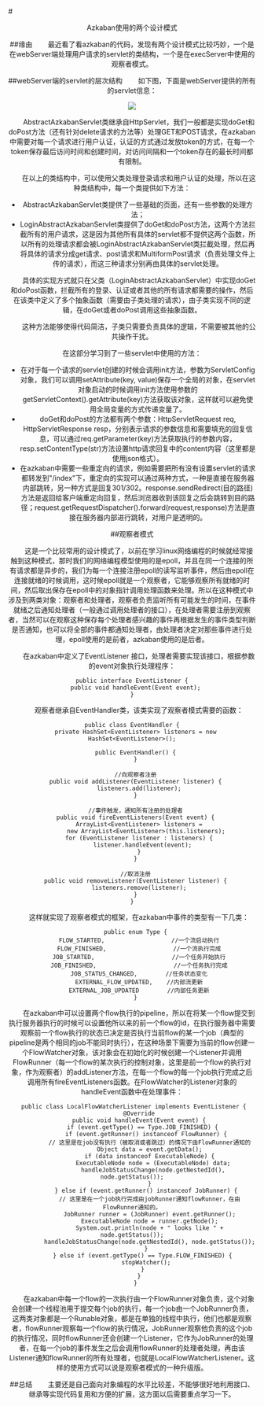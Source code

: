#<center>Azkaban使用的两个设计模式<center>

##缘由
&emsp;&emsp;最近看了看azkaban的代码，发现有两个设计模式比较巧妙，一个是在webServer端处理用户请求的servlet的类结构，一个是在execServer中使用的观察者模式。

##webServer端的servlet的层次结构
&emsp;&emsp;如下图，下面是webServer提供的所有的servlet信息：

![](http://img.blog.csdn.net/20150211180126620?watermark/2/text/aHR0cDovL2Jsb2cuY3Nkbi5uZXQveXU2MTY1Njg=/font/5a6L5L2T/fontsize/400/fill/I0JBQkFCMA==/dissolve/70/gravity/Center)

&emsp;&emsp;AbstractAzkabanServlet类继承自HttpServlet，我们一般都是实现doGet和doPost方法（还有针对delete请求的方法等）处理GET和POST请求，在azkaban中需要对每一个请求进行用户认证，认证的方式通过发放token的方式，在每一个token保存最后访问时间和创建时间，对访问间隔和一个token存在的最长时间都有限制。

&emsp;&emsp;在以上的类结构中，可以使用父类处理登录请求和用户认证的处理，所以在这种类结构中，每一个类提供如下方法：

* AbstractAzkabanServlet类提供了一些基础的页面，还有一些参数的处理方法；
* LoginAbstractAzkabanServlet类提供了doGet和doPost方法，这两个方法拦截所有的用户请求，这是因为其他所有具体的servlet都不提供这两个函数，所以所有的处理请求都会被LoginAbstractAzkabanServlet类拦截处理，然后再将具体的请求分成get请求、post请求和MultiformPost请求（负责处理文件上传的请求），而这三种请求分别再由具体的servlet处理。

&emsp;&emsp;具体的实现方式就只在父类（LoginAbstractAzkabanServlet）中实现doGet和doPost函数，拦截所有的登录、认证或者其他的所有请求都需要的操作，然后在该类中定义了多个抽象函数（需要由子类处理的请求），由子类实现不同的逻辑，在doGet或者doPost调用这些抽象函数。

&emsp;&emsp;这种方法能够使得代码简洁，子类只需要负责具体的逻辑，不需要被其他的公共操作干扰。

在这部分学习到了一些servlet中使用的方法：

* 在对于每一个请求的servlet创建的时候会调用init方法，参数为ServletConfig对象，我们可以调用setAttribute(key, value)保存一个全局的对象，在servlet对象启动的时候调用init方法使用参数的getServletContext().getAttribute(key)方法获取该对象，这样就可以避免使用全局变量的方式传递变量了。
* doGet和doPost的方法都有两个参数：HttpServletRequest req, HttpServletResponse resp，分别表示请求的参数信息和需要填充的回复信息，可以通过req.getParameter(key)方法获取执行的参数内容，resp.setContentType(str)方法设置http请求回复中的content内容（这里都是使用json格式）。
* 在azkaban中需要一些重定向的请求，例如需要把所有没有设置servlet的请求都转发到"/index"下，重定向的实现可以通过两种方式，一种是直接在服务器内部跳转，另一种方式是回复301/302。response.sendRedirect(目的路径)方法是返回给客户端重定向回复，然后浏览器收到该回复之后会跳转到目的路径；request.getRequestDispatcher().forward(request,response)方法是直接在服务器内部进行跳转，对用户是透明的。

##观察者模式

&emsp;&emsp;这是一个比较常用的设计模式了，以前在学习linux网络编程的时候就经常接触到这种模式，那时我们的网络编程模型使用的是epoll，并且在同一个连接的所有请求都是异步的，我们为每一个连接注册epoll的读写监听事件，然后由epoll在连接就绪的时候调用，这时候epoll就是一个观察者，它能够观察所有就绪的时间，然后取出保存在epoll中的对象指针调用处理函数来处理。所以在这种模式中涉及到两类对象：观察者和处理者，观察者负责监听所有可能发生的时间，在事件就绪之后通知处理者（一般通过调用处理者的接口），在处理者需要注册到观察者，当然可以在观察这种保存每个处理者感兴趣的事件再根据发生的事件类型判断是否通知，也可以将全部的事件都通知处理者，由处理者决定对那些事件进行处理，epoll使用的是前者，azkaban使用的是后者。

&emsp;&emsp;在azkaban中定义了EventListener 接口，处理者需要实现该接口，根据参数的event对象执行处理程序：

	public interface EventListener {
	  public void handleEvent(Event event);
	}

&emsp;&emsp;观察者继承自EventHandler类，该类实现了观察者模式需要的函数：

	public class EventHandler {
	  private HashSet<EventListener> listeners = new HashSet<EventListener>();
	
	  public EventHandler() {
	  }
	
	  //向观察者注册
	  public void addListener(EventListener listener) {
	    listeners.add(listener);
	  }
	
	  //事件触发，通知所有注册的处理者
	  public void fireEventListeners(Event event) {
	    ArrayList<EventListener> listeners =
	        new ArrayList<EventListener>(this.listeners);
	    for (EventListener listener : listeners) {
	      listener.handleEvent(event);
	    }
	  }

	  //取消注册
	  public void removeListener(EventListener listener) {
	    listeners.remove(listener);
	  }
	}

&emsp;&emsp;这样就实现了观察者模式的框架，在azkaban中事件的类型有一下几类：

	  public enum Type {
	    FLOW_STARTED,                   //一个流启动执行
	    FLOW_FINISHED,                   //一个流执行完成
	    JOB_STARTED,                      //一个任务开始执行
	    JOB_FINISHED,                      //一个任务执行完成
	    JOB_STATUS_CHANGED,        //任务状态变化
	    EXTERNAL_FLOW_UPDATED,    //内部流更新
	    EXTERNAL_JOB_UPDATED        //内部任务更新
	  }

&emsp;&emsp;在azkaban中可以设置两个flow执行的pipeline，所以在将某一个flow提交到执行服务器执行的时候可以设置他所以来的前一个flow的id，在执行服务器中需要观察前一个flow执行的状态已决定是否执行当前flow的某一个job（典型的pipeline是两个相同的job不能同时执行），在这种场景下需要为当前的flow创建一个FlowWatcher对象，该对象会在初始化的时候创建一个Listener并调用FlowRunner（每一个flow的某次执行的控制对象，这里是前一个flow的执行对象，作为观察者）的addListener方法，在每一个flow的每一个job执行完成之后调用所有fireEventListeners函数。在FlowWatcher的Listener对象的handleEvent函数中在处理事件：

	 public class LocalFlowWatcherListener implements EventListener {
	    @Override
	    public void handleEvent(Event event) {
	      if (event.getType() == Type.JOB_FINISHED) {
	        if (event.getRunner() instanceof FlowRunner) {
	          // 这里是在job没有执行（被取消或者跳过）的情况下由FlowRunner通知的
	          Object data = event.getData();
	          if (data instanceof ExecutableNode) {
	            ExecutableNode node = (ExecutableNode) data;
	            handleJobStatusChange(node.getNestedId(), node.getStatus());
	          }
	        } else if (event.getRunner() instanceof JobRunner) {
	          // 这里是在一个job执行完成由jobRunner通知flowRunner，在由FlowRunner通知的。
	          JobRunner runner = (JobRunner) event.getRunner();
	          ExecutableNode node = runner.getNode();
	          System.out.println(node + " looks like " + node.getStatus());
	          handleJobStatusChange(node.getNestedId(), node.getStatus());
	        }
	      } else if (event.getType() == Type.FLOW_FINISHED) {
	        stopWatcher();
	      }
	    }
	  }

&emsp;&emsp;在azkaban中每一个flow的一次执行由一个FlowRunner对象负责，这个对象会创建一个线程池用于提交每个job的执行，每一个job由一个JobRunner负责，这两类对象都是一个Runable对象，都是在单独的线程中执行，他们也都是观察者，flowRunner观察每一个flow的执行情况，JobRunner观察他负责的这个job的执行情况，同时flowRunner还会创建一个Listener，它作为JobRunner的处理者，在每一个job的事件发生之后会调用flowRunner的处理者处理，再由该Listener通知flowRunner的所有处理者，也就是LocalFlowWatcherListener。这样的使用方式可以说是观察者模式的一种升级版。

##总结
&emsp;&emsp;主要还是自己面向对象编程的水平比较差，不能够很好地利用接口、继承等实现代码复用和方便的扩展，这方面以后需要重点学习一下。





